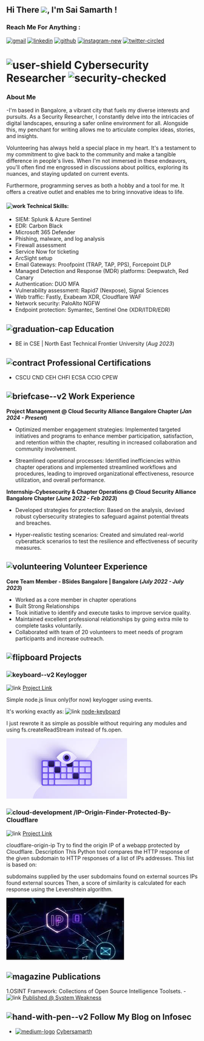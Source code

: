 ## Hi There <img src="https://raw.githubusercontent.com/MartinHeinz/MartinHeinz/master/wave.gif" width="30px">, I'm Sai Samarth !

### Reach Me For Anything :

  [<img width="94" height="94" src="https://img.icons8.com/3d-fluency/94/gmail.png" alt="gmail"/>](mailto:saisamarth.infosec@gmail.com)
 [<img width="94" height="94" src="https://img.icons8.com/3d-fluency/94/linkedin.png" alt="linkedin"/>](https://linkedin.com/in/cybersamarth) [<img width="94" height="94" src="https://img.icons8.com/3d-fluency/188/github.png" alt="github"/>](https://github.com/cybersamarth) [<img width="94" height="94" src="https://img.icons8.com/3d-fluency/94/instagram-new.png" alt="instagram-new"/>](https://instagram.com/cybersamarth/) [<img width="94" height="94" src="https://img.icons8.com/3d-fluency/94/twitter-circled.png" alt="twitter-circled"/>](https://twitter.com/cybersamarth) 

# <img width="55" height="55" src="https://img.icons8.com/3d-fluency/94/user-shield.png" alt="user-shield"/> Cybersecurity Researcher <img width="55" height="55" src="https://img.icons8.com/3d-fluency/94/security-checked.png" alt="security-checked"/>

###  About Me
-I'm based in Bangalore, a vibrant city that fuels my diverse interests and pursuits. As a Security Researcher, I constantly delve into the intricacies of digital landscapes, ensuring a safer online environment for all. Alongside this, my penchant for writing allows me to articulate complex ideas, stories, and insights.

Volunteering has always held a special place in my heart. It's a testament to my commitment to give back to the community and make a tangible difference in people's lives. When I'm not immersed in these endeavors, you'll often find me engrossed in discussions about politics, exploring its nuances, and staying updated on current events.

Furthermore, programming serves as both a hobby and a tool for me. It offers a creative outlet and enables me to bring innovative ideas to life.

#### <img width="55" height="55" src="https://img.icons8.com/3d-fluency/55/work.png" alt="work"/> Technical Skills: 
- SIEM: Splunk & Azure Sentinel
- EDR: Carbon Black
- Microsoft 365 Defender
- Phishing, malware, and log analysis
- Firewall assessment
- Service Now for ticketing
- ArcSight setup
- Email Gateways: Proofpoint (TRAP, TAP, PPS), Forcepoint DLP
- Managed Detection and Response (MDR) platforms: Deepwatch, Red Canary
- Authentication: DUO MFA
- Vulnerability assessment: Rapid7 (Nexpose), Signal Sciences
- Web traffic: Fastly, Exabeam XDR, Cloudflare WAF
- Network security: PaloAlto NGFW
- Endpoint protection: Symantec, Sentinel One (XDR/ITDR/EDR)

  
## <img width="55" height="55" src="https://img.icons8.com/3d-fluency/55/graduation-cap.png" alt="graduation-cap"/> Education
- BE in CSE | North East Technical Frontier University (_Aug 2023_)
             		
## <img width="55" height="55" src="https://img.icons8.com/3d-fluency/55/contract.png" alt="contract"/> Professional Certifications
- CSCU   CND    CEH    CHFI   ECSA    CCIO    CPEW

## <img width="55" height="55" src="https://img.icons8.com/3d-fluency/94/briefcase--v2.png" alt="briefcase--v2"/> Work Experience
**Project Management @ Cloud Security Alliance Bangalore Chapter (_Jan 2024 - Present_)**
- Optimized member engagement strategies: Implemented targeted initiatives and programs to enhance member participation, satisfaction, and retention within the chapter, resulting in increased collaboration and community involvement.

- Streamlined operational processes: Identified inefficiencies within chapter operations and implemented streamlined workflows and procedures, leading to improved organizational effectiveness, resource utilization, and overall performance.

**Internship-Cybesecurity & Chapter Operations @ Cloud Security Alliance Bangalore Chapter (_June 2022 - Feb 2023_)**
- Developed strategies for protection: Based on the analysis, devised robust cybersecurity strategies to safeguard against potential threats and breaches.

- Hyper-realistic testing scenarios: Created and simulated real-world cyberattack scenarios to test the resilience and effectiveness of security measures.

## <img width="55" height="55" src="https://img.icons8.com/3d-fluency/94/volunteering.png" alt="volunteering"/> Volunteer Experience
**Core Team Member -  BSides Bangalore | Bangalore (_July 2022 - July 2023_)**
-	Worked as a core member in chapter operations
-	Built Strong Relationships
-	Took initiative to identify and execute tasks to improve service quality.
-	Maintained excellent professional relationships by going extra mile to complete tasks voluntarily.
-	Collaborated with team of 20 volunteers to meet needs of program participants and increase outreach.


## <img width="94" height="94" src="https://img.icons8.com/3d-fluency/94/flipboard.png" alt="flipboard"/> Projects
### <img width="25" height="25" src="https://img.icons8.com/3d-fluency/55/keyboard--v2.png" alt="keyboard--v2"/> Keylogger
<img width="30" height="30" src="https://img.icons8.com/3d-fluency/55/link.png" alt="link"/> [Project Link](https://github.com/cybersamarth/Keylogger)

Simple node.js linux only(for now) keylogger using events.

It's working exactly as: <img width="30" height="30" src="https://img.icons8.com/3d-fluency/55/link.png" alt="link"/> [node-keyboard](https://github.com/Bornholm/node-keyboard)

I just rewrote it as simple as possible without requiring any modules and using fs.createReadStream instead of fs.open.

![Key_Logger](/assets/img/keylogger_img.jpg)

### <img width="25" height="25" src="https://img.icons8.com/3d-fluency/25/cloud-development.png" alt="cloud-development"/> /IP-Origin-Finder-Protected-By-Cloudflare
<img width="30" height="30" src="https://img.icons8.com/3d-fluency/55/link.png" alt="link"/> [Project Link](https://github.com/cybersamarth/IP-Origin-Finder-Protected-By-Cloudflare)

cloudflare-origin-ip
Try to find the origin IP of a webapp protected by Cloudflare.
Description
This Python tool compares the HTTP response of the given subdomain to HTTP responses of a list of IPs addresses. This list is based on:

subdomains supplied by the user
subdomains found on external sources
IPs found external sources
Then, a score of similarity is calculated for each response using the Levenshtein algorithm.

![IP](/assets/img/ip-orgin.jpg)


## <img width="55" height="55" src="https://img.icons8.com/3d-fluency/94/magazine.png" alt="magazine"/> Publications
1.OSINT Framework: Collections of Open Source Intelligence Toolsets. -<img width="30" height="30" src="https://img.icons8.com/3d-fluency/55/link.png" alt="link"/> [Published @ System Weakness](https://systemweakness.com/osint-framework-collections-of-open-source-intelligence-toolsets-ea9195408a55)

## <img width="55" height="55" src="https://img.icons8.com/3d-fluency/55/hand-with-pen--v2.png" alt="hand-with-pen--v2"/> Follow My Blog on Infosec

-  [<img width="30" height="30" src="https://img.icons8.com/stickers/30/medium-logo.png" alt="medium-logo"/>](https://medium.com/@cybersamarth)  [Cybersamarth](https://medium.com/@cybersamarth)
